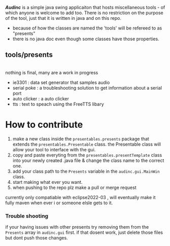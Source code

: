 ***Audinc*** is a simple java swing applicaiton that hosts miscellaneous tools - of which anyone is welcome to add too. There is no restriction on the purpose of the tool, just that it is written in java and on this repo.
- because of how the classes are named the 'tools' will be refereed to as "presents"
- there is no java doc even though some classes have those properties.

## tools/presents
<br> nothing is final, many are a work in progress
- ie3301 : data set generator that samples audio
- serial poke : a troubleshooting solution to get information about a serial port
- auto clicker : a auto clicker
- tts  : text to speach using the FreeTTS libary
  

# How to contribute
1. make a new class inside the <code>presentables.presents</code> package that extends the <code>presentables.Presentable</code> class. the Presentable class will allow your tool to interface with the gui.
1. copy and paste everyting from the <code>presentables.presentTemplate</code> class into your newly created .java file & change the class name to the correct one.
1. add your class path to the <code>Presents</code> variable in the <code>audinc.gui.MainWin</code> class.
1. start making what ever you want.
1. when pushing to the repo plz make a pull or merge request

currently only compatiable with eclipse2022-03 , will eventually make it fully maven when ever i or someone elsle gets to it.

### Trouble shooting
if your having issues with other presents try removing them from the <code>Presents</code> array in <code>audinc.gui</code> first. if that dosent work, just delete those files but dont push those changes.
